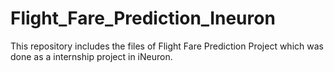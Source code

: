 # Flight_Fare_Prediction_Ineuron
This repository includes the files of Flight Fare Prediction Project which was done as a internship project in iNeuron. 
